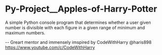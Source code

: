 # Py-Project__Apples-of-Harry-Potter
A simple Python console program that determines whether a user given number is divisible with each figure in a given range of minimum and maximum numbers.

-- Greart mentor and immensely imspired by CodeWithHarry @haris898 https://www.youtube.com/c/CodeWithHarry
